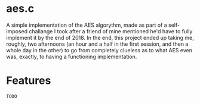 aes.c
===

A simple implementation of the AES algorythm, made as part of a
self-imposed challange I took after a friend of mine mentioned he'd
have to fully implement it by the end of 2018. In the end, this
project ended up taking me, roughly, two afternoons (an hour and a
half in the first session, and then a whole day in the other) to go
from completely clueless as to what AES even was, exactly, to having
a functioning implementation.

Features
===
`TODO`
